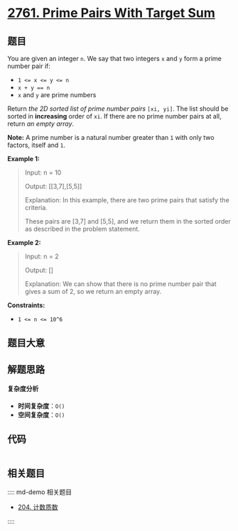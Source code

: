 # [2761. Prime Pairs With Target Sum](https://leetcode.com/problems/prime-pairs-with-target-sum/)

## 题目

You are given an integer `n`. We say that two integers `x` and `y` form a
prime number pair if:

- `1 <= x <= y <= n`
- `x + y == n`
- `x` and `y` are prime numbers

Return _the 2D sorted list of prime number pairs_ `[xi, yi]`. The list should
be sorted in **increasing** order of `xi`. If there are no prime number pairs
at all, return _an empty array_.

**Note:** A prime number is a natural number greater than `1` with only two
factors, itself and `1`.

**Example 1:**

> Input: n = 10
>
> Output: [[3,7],[5,5]]
>
> Explanation: In this example, there are two prime pairs that satisfy the criteria.
>
> These pairs are [3,7] and [5,5], and we return them in the sorted order as described in the problem statement.

**Example 2:**

> Input: n = 2
>
> Output: []
>
> Explanation: We can show that there is no prime number pair that gives a sum of 2, so we return an empty array.

**Constraints:**

- `1 <= n <= 10^6`

## 题目大意

## 解题思路

#### 复杂度分析

- **时间复杂度**：`O()`
- **空间复杂度**：`O()`

## 代码

```javascript

```

## 相关题目

:::: md-demo 相关题目

- [204. 计数质数](https://leetcode.com/problems/count-primes)

::::
